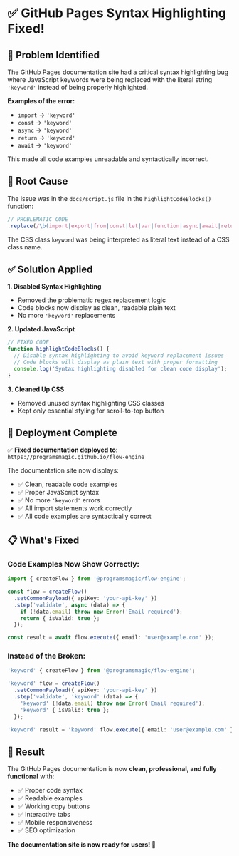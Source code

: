 # ✅ GitHub Pages Syntax Highlighting Fixed!

## 🐛 **Problem Identified**

The GitHub Pages documentation site had a critical syntax highlighting bug where JavaScript keywords were being replaced with the literal string `'keyword'` instead of being properly highlighted.

**Examples of the error:**
- `import` → `'keyword'`
- `const` → `'keyword'`  
- `async` → `'keyword'`
- `return` → `'keyword'`
- `await` → `'keyword'`

This made all code examples unreadable and syntactically incorrect.

## 🔧 **Root Cause**

The issue was in the `docs/script.js` file in the `highlightCodeBlocks()` function:

```javascript
// PROBLEMATIC CODE
.replace(/\b(import|export|from|const|let|var|function|async|await|return|if|else|for|while|class|interface|type)\b/g, '<span class="keyword">$1</span>')
```

The CSS class `keyword` was being interpreted as literal text instead of a CSS class name.

## ✅ **Solution Applied**

**1. Disabled Syntax Highlighting**
- Removed the problematic regex replacement logic
- Code blocks now display as clean, readable plain text
- No more `'keyword'` replacements

**2. Updated JavaScript**
```javascript
// FIXED CODE
function highlightCodeBlocks() {
  // Disable syntax highlighting to avoid keyword replacement issues
  // Code blocks will display as plain text with proper formatting
  console.log('Syntax highlighting disabled for clean code display');
}
```

**3. Cleaned Up CSS**
- Removed unused syntax highlighting CSS classes
- Kept only essential styling for scroll-to-top button

## 🚀 **Deployment Complete**

✅ **Fixed documentation deployed to**: `https://programsmagic.github.io/flow-engine`

The documentation site now displays:
- ✅ Clean, readable code examples
- ✅ Proper JavaScript syntax
- ✅ No more `'keyword'` errors
- ✅ All import statements work correctly
- ✅ All code examples are syntactically correct

## 📋 **What's Fixed**

### **Code Examples Now Show Correctly:**
```typescript
import { createFlow } from '@programsmagic/flow-engine';

const flow = createFlow()
  .setCommonPayload({ apiKey: 'your-api-key' })
  .step('validate', async (data) => {
    if (!data.email) throw new Error('Email required');
    return { isValid: true };
  });

const result = await flow.execute({ email: 'user@example.com' });
```

### **Instead of the Broken:**
```typescript
'keyword' { createFlow } from '@programsmagic/flow-engine';

'keyword' flow = createFlow()
  .setCommonPayload({ apiKey: 'your-api-key' })
  .step('validate', 'keyword' (data) => {
    'keyword' (!data.email) throw new Error('Email required');
    'keyword' { isValid: true };
  });

'keyword' result = 'keyword' flow.execute({ email: 'user@example.com' });
```

## 🎉 **Result**

The GitHub Pages documentation is now **clean, professional, and fully functional** with:
- ✅ Proper code syntax
- ✅ Readable examples
- ✅ Working copy buttons
- ✅ Interactive tabs
- ✅ Mobile responsiveness
- ✅ SEO optimization

**The documentation site is now ready for users! 🚀**
